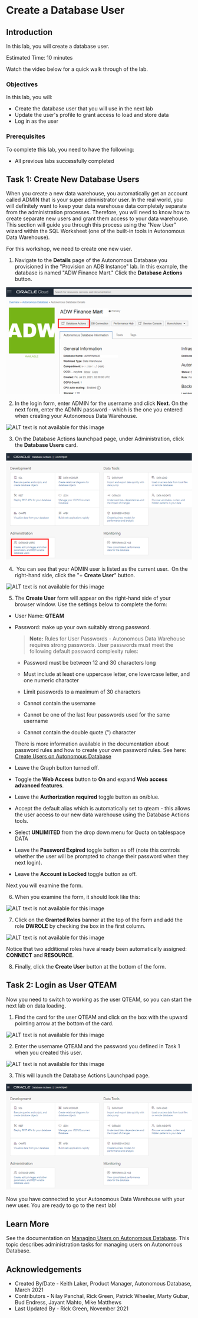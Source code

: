 ﻿
# Create a Database User

## Introduction

In this lab, you will create a database user.

Estimated Time: 10 minutes

Watch the video below for a quick walk through of the lab.

[](youtube:het5eBAOa3E)

### Objectives

In this lab, you will:

- Create the database user that you will use in the next lab
- Update the user's profile to grant access to load and store data
- Log in as the user

### Prerequisites

To complete this lab, you need to have the following:

- All previous labs successfully completed

## Task 1: Create New Database Users

When you create a new data warehouse, you automatically get an account called ADMIN that is your super administrator user. In the real world, you will definitely want to keep your data warehouse data completely separate from the administration processes. Therefore, you will need to know how to create separate new users and grant them access to your data warehouse. This section will guide you through this process using the "New User" wizard within the SQL Worksheet (one of the built-in tools in Autonomous Data Warehouse).

For this workshop, we need to create one new user.

1. Navigate to the **Details** page of the Autonomous Database you provisioned in the "Provision an ADB Instance" lab. In this example, the database is named "ADW Finance Mart." Click the **Database Actions** button.

  ![ALT text is not available for this image](images/click-database-actions-button.png)

2. In the login form, enter ADMIN for the username and click **Next**. On the next form, enter the ADMIN password - which is the one you entered when creating your Autonomous Data Warehouse.

  ![ALT text is not available for this image](images/admin.png)

3. On the Database Actions launchpad page, under Administration, click the **Database Users** card.

  ![ALT text is not available for this image](images/database-users.png)

4.  You can see that your ADMIN user is listed as the current user.  On the right-hand side, click the "+ **Create User**" button.

  ![ALT text is not available for this image](images/create-user.png)

5. The **Create User** form will appear on the right-hand side of your browser window. Use the settings below to complete the form:

 - User Name: **QTEAM**
 - Password: make up your own suitably strong password.

    > **Note:** Rules for User Passwords - Autonomous Data Warehouse requires strong passwords. User passwords must meet the following default password complexity rules:

    - Password must be between 12 and 30 characters long

    - Must include at least one uppercase letter, one lowercase letter, and one numeric character

    - Limit passwords to a maximum of 30 characters

    - Cannot contain the username

    - Cannot be one of the last four passwords used for the same username

    - Cannot contain the double quote (") character

    There is more information available in the documentation about password rules and how to create your own password rules. See here: [Create Users on Autonomous Database](https://docs.oracle.com/en/cloud/paas/autonomous-database/adbsa/manage-users-create.html#GUID-B5846072-995B-4B81-BDCB-AF530BC42847)

  - Leave the Graph button turned off.
  - Toggle the **Web Access** button to **On** and expand **Web access advanced features**.
  - Leave the **Authorization required** toggle button as on/blue.
  - Accept the default alias which is automatically set to qteam - this allows the user access to our new data warehouse using the Database Actions tools.
  - Select **UNLIMITED** from the drop down menu for Quota on tablespace DATA
  - Leave the **Password Expired** toggle button as off (note this controls whether the user will be prompted to change their password when they next login).
  - Leave the **Account is Locked** toggle button as off. 

  Next you will examine the form.

6. When you examine the form, it should look like this:

  ![ALT text is not available for this image](images/create-user-dialog.png)

7.  Click on the **Granted Roles** banner at the top of the form and add the role **DWROLE** by checking the box in the first column.

  ![ALT text is not available for this image](images/dwrole.png)

  Notice that two additional roles have already been automatically assigned: **CONNECT** and **RESOURCE**.  

8.  Finally, click the **Create User** button at the bottom of the form.

## Task 2: Login as User QTEAM

Now you need to switch to working as the user QTEAM, so you can start the next lab on data loading.

1. Find the card for the user QTEAM and click on the box with the upward pointing arrow at the bottom of the card.

  ![ALT text is not available for this image](images/click-qteam.png)

2. Enter the username QTEAM and the password you defined in Task 1 when you created this user.

  ![ALT text is not available for this image](images/qteam-login.png)

3. This will launch the Database Actions Launchpad page.

  ![ALT text is not available for this image](images/database-actions-launchpad.png)


Now you have connected to your Autonomous Data Warehouse with your new user. You are ready to go to the next lab!

## Learn More

See the documentation on [Managing Users on Autonomous Database](https://docs.oracle.com/en/cloud/paas/autonomous-database/adbsa/manage.html#GUID-AD7ACC07-AAF7-482A-8845-9C726B1BA86D). This topic describes administration tasks for managing users on Autonomous Database.

## Acknowledgements

- Created By/Date - Keith Laker, Product Manager, Autonomous Database, March 2021
- Contributors - Nilay Panchal, Rick Green, Patrick Wheeler, Marty Gubar, Bud Endress, Jayant Mahto, Mike Matthews
- Last Updated By - Rick Green, November 2021
